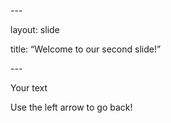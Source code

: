 \---

layout: slide

title: “Welcome to our second slide!”

\---

Your text

Use the left arrow to go back!
